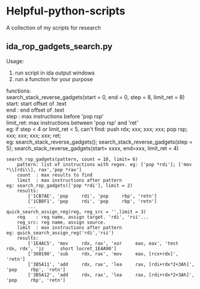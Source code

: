# Helpful-python-scripts
A collection of my scripts for research

## ida_rop_gadgets_search.py
Usage:
1. run script in ida output windows
2. run a function for your purpose

functions:  
	search_stack_reverse_gadgets(start = 0, end = 0, step = 8, limit_ret = 8)  
		start: start offset of .text  
		end  : end offset of .text  
		step : max instructions before 'pop rsp'  
		limit_ret: max instructions between 'pop rsp' and 'ret'  
	eg: if step < 4 or limit_ret < 5, can't find: push rdx; xxx; xxx; xxx; pop rsp; xxx; xxx; xxx; xxx; ret;  
	eg: search_stack_reverse_gadgets(); search_stack_reverse_gadgets(step = 5); search_stack_reverse_gadgets(start= xxxx, end=xxx, limit_ret = 4)  
  
	search_rop_gadgets(pattern, count = 10, limit= 6)  
		pattern: list of instructions with regex. eg: ['pop *rdi']; ['mov *\\[rdi\\], rax','pop *rax']  
		count  : max results to find  
		limit  : max instructions after pattern  
	eg: search_rop_gadgets(['pop *rdi'], limit = 2)   
		results:  
			['1CB7AE', 'pop     rdi', 'pop     rbp', 'retn']  
			['1CB8F1', 'pop     rdi', 'pop     rbp', 'retn']  
			...  
	quick_search_assign_reg(reg, reg_src = '',limit = 3)  
		reg    : reg name, assign target. 'rdi', 'rsi'...  
		reg_src: reg name, assign source.  
		limit  : max instructions after pattern  
	eg: quick_search_assign_reg('rdi','rsi')  
		results:  
			['1E4AC5', 'mov     rdx, rax', 'xor     eax, eax', 'test    rdx, rdx', 'jz      short locret_1E4A90']  
			['360190', 'sub     rdx, rax', 'mov     eax, [rcx+rdx]', 'retn']  
			['3B5A11', 'add     rdx, rax', 'lea     rax, [rdi+rdx*2+3Ah]', 'pop     rbp', 'retn']  
			['3B5A12', 'add     rdx, rax', 'lea     rax, [rdi+rdx*2+3Ah]', 'pop     rbp', 'retn']  

